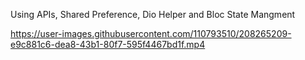 Using APIs,
Shared Preference,
Dio Helper
and Bloc State Mangment

https://user-images.githubusercontent.com/110793510/208265209-e9c881c6-dea8-43b1-80f7-595f4467bd1f.mp4

